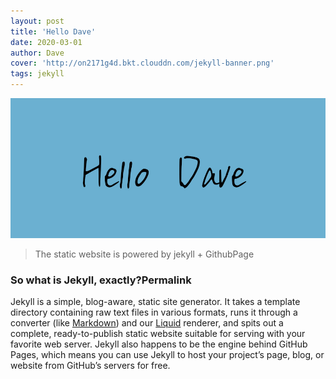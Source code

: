 ```yaml
---
layout: post
title: 'Hello Dave'
date: 2020-03-01
author: Dave
cover: 'http://on2171g4d.bkt.clouddn.com/jekyll-banner.png'
tags: jekyll
---
```


![](https://raw.githubusercontent.com/dendyikbc/PicGoBed/master/imghellodave.jpg)
> The static website is powered by jekyll + GithubPage

### So what is Jekyll, exactly?Permalink

Jekyll is a simple, blog-aware, static site generator. It takes a template directory containing raw text files in various formats, runs it through a converter (like [Markdown](https://daringfireball.net/projects/markdown/)) and our [Liquid](https://github.com/Shopify/liquid/wiki) renderer, and spits out a complete, ready-to-publish static website suitable for serving with your favorite web server. Jekyll also happens to be the engine behind GitHub Pages, which means you can use Jekyll to host your project’s page, blog, or website from GitHub’s servers for free.
